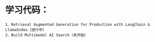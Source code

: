 # 学习代码：
    1、Retrieval Augmented Generation for Production with LangChain & LlamaIndex（进行中）
    2、Build Multimodal AI Search（未开始）

